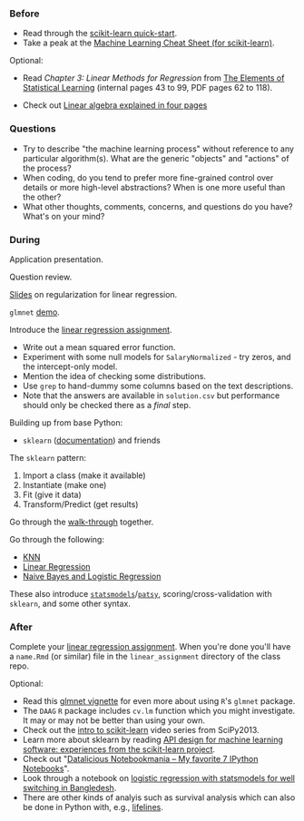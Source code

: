 ### Before

 * Read through the [scikit-learn quick-start](http://scikit-learn.org/dev/tutorial/basic/tutorial.html).
 * Take a peak at the [Machine Learning Cheat Sheet (for scikit-learn)](http://peekaboo-vision.blogspot.com/2013/01/machine-learning-cheat-sheet-for-scikit.html).

Optional:

 * Read _Chapter 3: Linear Methods for Regression_ from [The Elements of Statistical Learning](http://statweb.stanford.edu/~tibs/ElemStatLearn/printings/ESLII_print10.pdf) (internal pages 43 to 99, PDF pages 62 to 118).

 * Check out [Linear algebra explained in four pages](http://cnd.mcgill.ca/~ivan/miniref/linear_algebra_in_4_pages.pdf)


### Questions

 * Try to describe "the machine learning process" without reference to
   any particular algorithm(s). What are the generic "objects" and
   "actions" of the process?
 * When coding, do you tend to prefer more fine-grained control over
   details or more high-level abstractions? When is one more useful
   than the other?
 * What other thoughts, comments, concerns, and questions do you have?
   What's on your mind?


### During

Application presentation.

Question review.

[Slides](slides.pdf) on regularization for linear regression.

`glmnet` [demo](glmnet.Rmd).

Introduce the [linear regression assignment](../linear_assignment).

 * Write out a mean squared error function.
 * Experiment with some null models for `SalaryNormalized` - try zeros, and the intercept-only model.
 * Mention the idea of checking some distributions.
 * Use `grep` to hand-dummy some columns based on the text descriptions.
 * Note that the answers are available in `solution.csv` but performance should only be checked there as a _final_ step.

Building up from base Python:
 * `sklearn` ([documentation](http://scikit-learn.org/dev/documentation.html)) and friends

The `sklearn` pattern:
 1. Import a class (make it available)
 2. Instantiate (make one)
 3. Fit (give it data)
 4. Transform/Predict (get results)

Go through the [walk-through](walkthrough.py) together.

Go through the following:

 * [KNN](knn.md)
 * [Linear Regression](linear.md)
 * [Naive Bayes and Logistic Regression](bayes_logistic.md)

These also introduce [`statsmodels`](http://statsmodels.sourceforge.net/)/[`patsy`](http://patsy.readthedocs.org/), scoring/cross-validation with `sklearn`, and some other syntax.


### After

Complete your [linear regression assignment](../linear_assignment). When you're done you'll have a `name.Rmd` (or similar) file in the `linear_assignment` directory of the class repo.

Optional:
 * Read this [glmnet vignette](http://www.stanford.edu/~hastie/glmnet/glmnet_alpha.html) for even more about using `R`'s `glmnet` package.
 * The `DAAG` `R` package includes `cv.lm` function which you might investigate. It may or may not be better than using your own.
 * Check out the [intro to scikit-learn][] video series from SciPy2013.
 * Learn more about sklearn by reading [API design for machine learning software: experiences from the scikit-learn project](http://arxiv.org/abs/1309.0238).
 * Check out "[Datalicious Notebookmania – My favorite 7 IPython Notebooks](http://beautifuldata.net/2014/03/datalicious-notebookmania-my-favorite-7-ipython-notebooks/)".
 * Look through a notebook on [logistic regression with statsmodels for well switching in Bangledesh](http://nbviewer.ipython.org/github/carljv/Will_it_Python/blob/master/ARM/ch5/arsenic_wells_switching.ipynb).
 * There are other kinds of analyis such as survival analysis which can also be done in Python with, e.g., [lifelines](http://lifelines.readthedocs.org/).

[intro to scikit-learn]: https://www.youtube.com/watch?v=r4bRUvvlaBw
